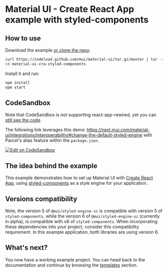 # Material UI - Create React App example with styled-components

## How to use

Download the example [or clone the repo](https://github.com/mui/material-ui):

<!-- #default-branch-switch -->

```bash
curl https://codeload.github.com/mui/material-ui/tar.gz/master | tar -xz --strip=2 material-ui-master/examples/material-ui-cra-styled-components
cd material-ui-cra-styled-components
```

Install it and run:

```bash
npm install
npm start
```

## CodeSandbox

<!-- #default-branch-switch -->

Note that CodeSandbox is not supporting react-app-rewired, yet you can [still see the code](https://codesandbox.io/p/sandbox/github/mui/material-ui/tree/master/examples/material-ui-cra-styled-components).

The following link leverages this demo: https://next.mui.com/material-ui/integrations/interoperability/#change-the-default-styled-engine with Parcel's alias feature within the `package.json`.

[![Edit on CodeSandbox](https://codesandbox.io/static/img/play-codesandbox.svg)](https://codesandbox.io/p/sandbox/styled-components-interoperability-w9z9d)

## The idea behind the example

This example demonstrates how to set up Material UI with [Create React App](https://github.com/facebookincubator/create-react-app), using [styled-components](https://styled-components.com/) as a style engine for your application.

## Versions compatibility

Note, the version 5 of `@mui/styled-engine-sc` is compatible with version 5 of `styled-components`, while the version 6 of `@mui/styled-engine-sc` (currently in alpha), is compatible with v6 of `styled-components`. When incorporating these dependencies into your project, consider this compatibility requirement. In this example application, both libraries are using version 6.

## What's next?

<!-- #default-branch-switch -->

You now have a working example project.
You can head back to the documentation and continue by browsing the [templates](https://next.mui.com/material-ui/getting-started/templates/) section.
